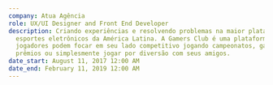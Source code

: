 ```yaml
---
company: Atua Agência
role: UX/UI Designer and Front End Developer
description: Criando experiências e resolvendo problemas na maior plataforma de
  esportes eletrônicos da América Latina. A Gamers Club é uma plataforma onde
  jogadores podem focar em seu lado competitivo jogando campeonatos, ganhando
  prêmios ou simplesmente jogar por diversão com seus amigos.
date_start: August 11, 2017 12:00 AM
date_end: February 11, 2019 12:00 AM
---
```

